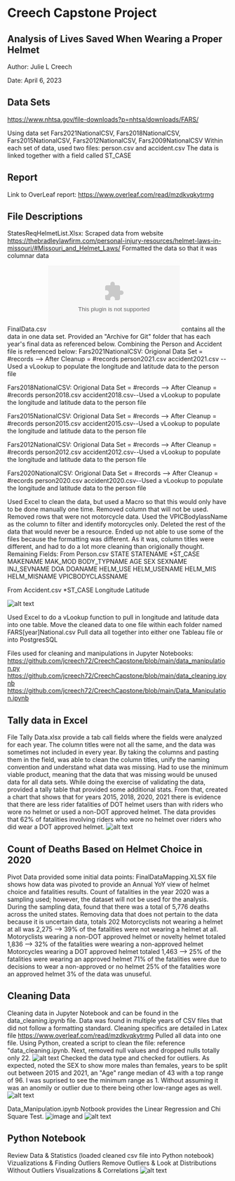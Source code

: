 # Creech Capstone Project
## Analysis of Lives Saved When Wearing a Proper Helmet

Author: Julie L Creech

Date: April 6, 2023

## Data Sets
https://www.nhtsa.gov/file-downloads?p=nhtsa/downloads/FARS/

Using data set Fars2021NationalCSV, Fars2018NationalCSV, Fars2015NationalCSV, Fars2012NationalCSV, Fars2009NationalCSV
Within each set of data, used two files: person.csv and accident.csv
The data is linked together with a field called ST_CASE



## Report
Link to OverLeaf report: https://www.overleaf.com/read/mzdkvqkytrmg

## File Descriptions

StatesReqHelmetList.Xlsx: Scraped data from website https://thebradleylawfirm.com/personal-injury-resources/helmet-laws-in-missouri/#Missouri_and_Helmet_Laws/ 
Formatted the data so that it was columnar data

FinalData.csv ![image text](https://github.com/jcreech72/CreechCapstone/blob/main/FinalData.csv) contains all the data in one data set. Provided an "Archive for Git" folder that has each year's final data as referenced below. Combining the Person and Accident file is referenced below: 
Fars2021NationalCSV: Origional Data Set = #records --> After Cleanup = #records
person2021.csv 
accident2021.csv --Used a vLookup to populate the longitude and latitude data to the person file

Fars2018NationalCSV: Origional Data Set = #records --> After Cleanup = #records
person2018.csv
accident2018.csv--Used a vLookup to populate the longitude and latitude data to the person file

Fars2015NationalCSV: Origional Data Set = #records --> After Cleanup = #records
person2015.csv
accident2015.csv--Used a vLookup to populate the longitude and latitude data to the person file

Fars2012NationalCSV: Origional Data Set = #records --> After Cleanup = #records
person2012.csv
accident2012.csv--Used a vLookup to populate the longitude and latitude data to the person file

Fars2020NationalCSV: Origional Data Set = #records --> After Cleanup = #records
person2020.csv
accident2020.csv--Used a vLookup to populate the longitude and latitude data to the person file

Used Excel to clean the data, but used a Macro so that this would only have to be done manually one time. 
Removed column that will not be used. Removed rows that were not motorcycle data. Used the VPICBodylassName as the column to filter and identify motorcycles only. 
Deleted the rest of the data that would never be a resource.
Ended up not able to use some of the files because the formatting was different. As it was, column titles were different, and had to do a lot more cleaning than origionally thought. 
Remaining Fields: 
From Person.csv
STATE
STATENAME
*ST_CASE
MAKENAME
MAK_MOD
BODY_TYPNAME
AGE
SEX
SEXNAME
INJ_SEVNAME
DOA
DOANAME
HELM_USE
HELM_USENAME
HELM_MIS
HELM_MISNAME
VPICBODYCLASSNAME

From Accident.csv
*ST_CASE
Longitude
Latitude

![alt text](https://user-images.githubusercontent.com/89232631/230538411-ff73f101-2d70-4593-a2fd-e1fadbc481b9.png)

Used Excel to do a vLookup function to pull in longitude and latitude data into one table. 
Move the cleaned data to one file within each folder named FARS[year]National.csv
Pull data all together into either one Tableau file or into PostgresSQL

Files used for cleaning and manipulations in Jupyter Notebooks: 
https://github.com/jcreech72/CreechCapstone/blob/main/data_manipulation.py
https://github.com/jcreech72/CreechCapstone/blob/main/data_cleaning.ipynb
https://github.com/jcreech72/CreechCapstone/blob/main/Data_Manipulation.ipynb


## Tally data in Excel
File Tally Data.xlsx provide a tab call fields where the fields were analyzed for each year. The column titles were not all the same, and the data was sometimes not included in every year. By taking the columns and pasting them in the field, was able to clean the column titles, unify the naming convention and understand what data was missing. Had to use the minimum viable product, meaning that the data that was missing would be unused data for all data sets. 
While doing the exercise of validating the data, provided a tally table that provided some additional stats. From that, created a chart that shows that for years 2015, 2018, 2020, 2021 there is evidence that there are less rider fatalities of DOT helmet users than with riders who wore no helmet or used a non-DOT approved helmet. 
The data provides that 62% of fatalities involving riders who wore no helmet over riders who did wear a DOT approved helmet.
![alt text](https://github.com/jcreech72/CreechCapstone/blob/main/AnnualFatalbyHelmet.png)

## Count of Deaths Based on Helmet Choice in 2020
Pivot Data provided some initial data points:
FinalDataMapping.XLSX file shows how data was pivoted to provide an Annual YoY view of helmet choice and fatalities results.
Count of fatalities in the year 2020 was a sampling used; however, the dataset will not be used for the analysis. 
During the sampling data, found that there was a total of 5,776 deaths across the united states. 
Removing data that does not pertain to the data because it is uncertain data, totals 202
Motorcyclists not wearing a helmet at all was 2,275 --> 39% of the fatalities were not wearing a helmet at all.
Motoryclists wearing a non-DOT approved helmet or novelty helmet totaled 1,836 --> 32% of the fatalities were wearing a non-approved helmet
Motorcycles wearing a DOT approved helmet totaled 1,463 --> 25% of the fatalities were wearing an approved helmet
71% of the fatalities were due to decisions to wear a non-approved or no helmet
25% of the fatalities wore an approved helmet
3% of the data was unuseful. 

##  Cleaning Data
Cleaning data in Jupyter Notebook and can be found in the data_cleaning.ipynb file.
Data was found in multiple years of CSV files that did not follow a formatting standard. Cleaning specifics are detailed in Latex file https://www.overleaf.com/read/mzdkvqkytrmg
Pulled all data into one file. Using Python, created a script to clean the file: reference "data_cleaning.ipynb. Next, removed null values and dropped nulls totally only 22. ![alt text](https://github.com/jcreech72/CreechCapstone/blob/main/Cleaning1.png)
Checked the data type and checked for outliers. 
As expected, noted the SEX to show more males than females, years to be split out between 2015 and 2021, an "Age" range median of 43 with a top range of 96. I was suprised to see the minimum range as 1. Without assuming it was an anomily or outlier due to there being other low-range ages as well. 
![alt text](https://github.com/jcreech72/CreechCapstone/blob/main/Cleaning2.png)

Data_Manipulation.ipynb Notbook provides the Linear Regression and Chi Square Test. ![image](https://github.com/jcreech72/CreechCapstone/blob/main/Chi-Sq1.png) and 
![alt text](https://github.com/jcreech72/CreechCapstone/blob/main/Chi-Sq2.png)


## Python Notebook
Review Data & Statistics (loaded cleaned csv file into Python notebook)
Vizualizations & Finding Outliers
Remove Outliers & Look at Distributions Without Outliers
Visualizations & Correlations
![alt text](https://github.com/jcreech72/CreechCapstone/blob/main/PythonLR1.png)
